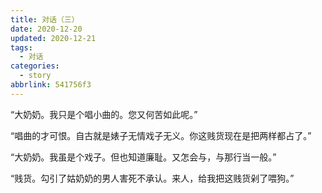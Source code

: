 ```yaml
---
title: 对话（三）
date: 2020-12-20
updated: 2020-12-21
tags:
  - 对话
categories:
  - story
abbrlink: 541756f3
---
```

“大奶奶。我只是个唱小曲的。您又何苦如此呢。” 

“唱曲的才可恨。自古就是婊子无情戏子无义。你这贱货现在是把两样都占了。” 

“大奶奶。我虽是个戏子。但也知道廉耻。又怎会与，与那行当一般。” 

“贱货。勾引了姑奶奶的男人害死不承认。来人，给我把这贱货剁了喂狗。”

